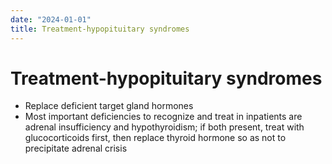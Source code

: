 ```yaml
---
date: "2024-01-01"
title: Treatment-hypopituitary syndromes
---
```


# Treatment-hypopituitary syndromes


* Replace deficient target gland hormones
* Most important deficiencies to recognize and treat in inpatients are adrenal insufficiency and hypothyroidism; if both present, treat with glucocorticoids first, then replace thyroid hormone so as not to precipitate adrenal crisis
